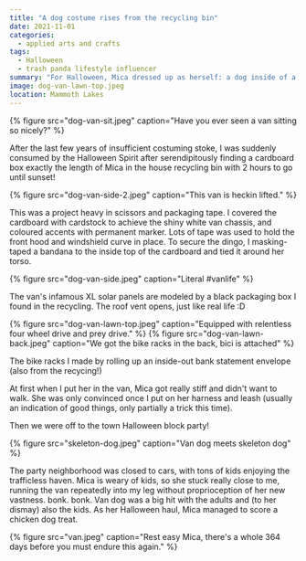 ```yaml
---
title: "A dog costume rises from the recycling bin"
date: 2021-11-01
categories:
  - applied arts and crafts
tags:
  - Halloween
  - trash panda lifestyle influencer
summary: "For Halloween, Mica dressed up as herself: a dog inside of a van."
image: dog-van-lawn-top.jpeg
location: Mammoth Lakes
---
```


{% figure src="dog-van-sit.jpeg" caption="Have you ever seen a van sitting so nicely?" %}

After the last few years of insufficient costuming stoke, I was suddenly consumed by the Halloween Spirit after serendipitously finding a cardboard box exactly the length of Mica in the house recycling bin with 2 hours to go until sunset!

{% figure src="dog-van-side-2.jpeg" caption="This van is heckin lifted." %}

This was a project heavy in scissors and packaging tape. I covered the cardboard with cardstock to achieve the shiny white van chassis, and coloured accents with permanent marker. Lots of tape was used to hold the front hood and windshield curve in place. To secure the dingo, I masking-taped a bandana to the inside top of the cardboard and tied it around her torso.

{% figure src="dog-van-side.jpeg" caption="Literal #vanlife" %}

The van's infamous XL solar panels are modeled by a black packaging box I found in the recycling. The roof vent opens, just like real life :D

{% figure src="dog-van-lawn-top.jpeg" caption="Equipped with relentless four wheel drive and prey drive." %}
{% figure src="dog-van-lawn-back.jpeg" caption="We got the bike racks in the back, bici is attached" %}

The bike racks I made by rolling up an inside-out bank statement envelope (also from the recycing!)

At first when I put her in the van, Mica got really stiff and didn't want to walk. She was only convinced once I put on her harness and leash (usually an indication of good things, only partially a trick this time).

Then we were off to the town Halloween block party!

{% figure src="skeleton-dog.jpeg" caption="Van dog meets skeleton dog" %}

The party neighborhood was closed to cars, with tons of kids enjoying the trafficless haven. Mica is weary of kids, so she stuck really close to me, running the van repeatedly into my leg without proprioception of her new vastness. bonk. bonk. Van dog was a big hit with the adults and (to her dismay) also the kids. As her Halloween haul, Mica managed to score a chicken dog treat.

{% figure src="van.jpeg" caption="Rest easy Mica, there's a whole 364 days before you must endure this again." %}
